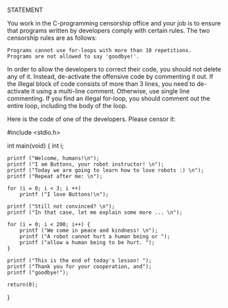 STATEMENT

You work in the C-programming censorship office and your job is to ensure that programs written by developers comply with certain rules. The two censorship rules are as follows:

    Programs cannot use for-loops with more than 10 repetitions.
    Programs are not allowed to say 'goodbye!'.

In order to allow the developers to correct their code, you should not delete any of it. Instead, de-activate the offensive code by commenting it out. If the illegal block of code consists of more than 3 lines, you need to de-activate it using a multi-line comment. Otherwise, use single line commenting. If you find an illegal for-loop, you should comment out the entire loop, including the body of the loop.

Here is the code of one of the developers. Please censor it:

#include <stdio.h>

int main(void) {
    int i;

    printf ("Welcome, humans!\n");
    printf ("I am Buttons, your robot instructor! \n");
    printf ("Today we are going to learn how to love robots :) \n");
    printf ("Repeat after me: \n");

    for (i = 0; i < 3; i ++)
        printf ("I love Buttons!\n");

    printf ("Still not convinced? \n");
    printf ("In that case, let me explain some more ... \n");

    for (i = 0; i < 200; i++) {
        printf ("We come in peace and kindness! \n");
        printf ("A robot cannot hurt a human being or ");
        printf ("allow a human being to be hurt. ");
    }

    printf ("This is the end of today's lesson! ");
    printf ("Thank you for your cooperation, and");
    printf ("goodbye!");    

    return(0);
}